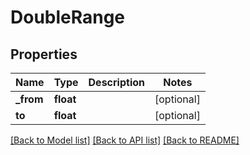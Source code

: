 # DoubleRange

## Properties
Name | Type | Description | Notes
------------ | ------------- | ------------- | -------------
**_from** | **float** |  | [optional] 
**to** | **float** |  | [optional] 

[[Back to Model list]](../README.md#documentation-for-models) [[Back to API list]](../README.md#documentation-for-api-endpoints) [[Back to README]](../README.md)


